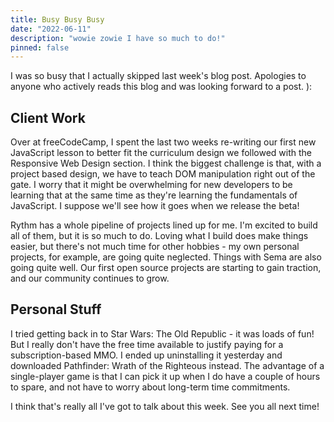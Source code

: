 ```yaml
---
title: Busy Busy Busy
date: "2022-06-11"
description: "wowie zowie I have so much to do!"
pinned: false
---
```


I was so busy that I actually skipped last week's blog post. Apologies to anyone who actively reads this blog and was looking forward to a post. ):

## Client Work

Over at freeCodeCamp, I spent the last two weeks re-writing our first new JavaScript lesson to better fit the curriculum design we followed with the Responsive Web Design section. I think the biggest challenge is that, with a project based design, we have to teach DOM manipulation right out of the gate. I worry that it might be overwhelming for new developers to be learning that at the same time as they're learning the fundamentals of JavaScript. I suppose we'll see how it goes when we release the beta!

Rythm has a whole pipeline of projects lined up for me. I'm excited to build all of them, but it is so much to do. Loving what I build does make things easier, but there's not much time for other hobbies - my own personal projects, for example, are going quite neglected. Things with Sema are also going quite well. Our first open source projects are starting to gain traction, and our community continues to grow.

## Personal Stuff

I tried getting back in to Star Wars: The Old Republic - it was loads of fun! But I really don't have the free time available to justify paying for a subscription-based MMO. I ended up uninstalling it yesterday and downloaded Pathfinder: Wrath of the Righteous instead. The advantage of a single-player game is that I can pick it up when I do have a couple of hours to spare, and not have to worry about long-term time commitments.

I think that's really all I've got to talk about this week. See you all next time!
